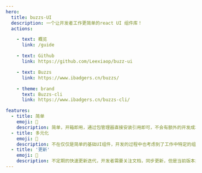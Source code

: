 ```yaml
---
hero:
  title: buzzs-UI
  description: 一个让开发者工作更简单的react UI 组件库！
  actions:

    - text: 概览
      link: /guide

    - text: Github
      link: https://github.com/Leexiaop/buzz-ui

    - text: Buzzs
      link: https://www.ibadgers.cn/buzzs/

    - theme: brand
      text: Buzzs-cli
      link: https://www.ibadgers.cn/buzzs-cli/

features:
  - title: 简单
    emoji: 💎
    description: 简单，开箱即用，通过包管理器直接安装引用即可，不会有额外的开发成本！
  - title: 多元化
    emoji: 🌈
    description: 不在仅仅是简单的基础UI组件，开发的过程中也考虑到了工作中特定的组件需求，尽可能的将工作中实际使用的到组件也融入进来，实现组件的多元化。
  - title: '更新'
    emoji: 🚀
    description: 不定期的快速更新迭代，开发者需要关注文档，同步更新，但是当前版本并不会对前面的版本造成影响，只会更新新的组件或功能！
---
```

